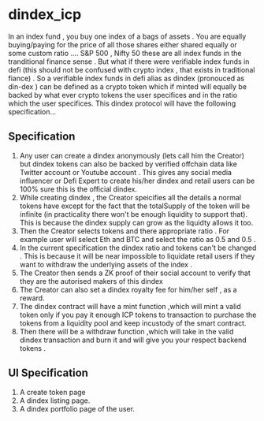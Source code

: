 # dindex_icp

In an index fund , you buy one index of  a bags of assets . You are equally buying/paying for the price of all those shares either shared equally or some custom ratio ....
S&P 500 , Nifty 50 these are all index funds in the tranditional finance sense . But what if there were verifiable index funds in defi (this should not be confused with crypto index , that exists in traditional fiance) . So a verifiable index funds in defi alias as dindex (pronouced as din-dex ) can be defined as a crypto token which if minted will equally be backed by what ever crypto tokens the user specifices and in the ratio which the user specifices. This dindex protocol will have the following specification...

## Specification
1. Any user can create a dindex anonymously (lets call him the Creator) but dindex tokens can also be backed by verified offchain data like Twitter account or Youtube account . This gives any social media influencer or Defi Expert to create his/her
dindex and retail users can be 100% sure this is the official dindex.
2. While creating dindex , the Creator speicifies all the details a normal tokens have except for the fact that the totalSupply of the token will be infinite (in practicality there won't be enough liquidity to support that). This is because the dindex supply can grow as the liquidty allows it too.
4. Then the Creator selects tokens and there appropriate ratio . For example user will select Eth and BTC and select the ratio as 0.5 and 0.5 .
5. In the current specification the dindex ratio and tokens can't be changed . This is because it will be near impossible to liquidate retail users if they want to withdraw the underlying assets of the index .
6. The Creator then sends a ZK proof of their social account to verify that they are the autorised makers of this dindex
7. The Creator can also set a dindex royalty fee for him/her self , as a reward.
8. The dindex contract will have a mint function ,which will mint a valid token only if you pay it enough ICP tokens to transaction to purchase the tokens from a liquidity pool and keep incustody of the smart contract.
9. Then there will be a withdraw function ,which will take in the valid dindex transaction and burn it and will give you your respect backend tokens .


## UI Specification
1. A create token page
3. A dindex listing page.
4. A dindex portfolio page of the user.
